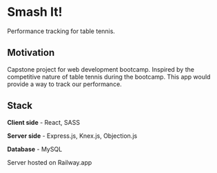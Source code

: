 # Smash It!

Performance tracking for table tennis.

## Motivation

Capstone project for web development bootcamp. Inspired by the competitive nature of table tennis during the bootcamp. This app would provide a way to track our performance.

## Stack

**Client side** - React, SASS <br>

**Server side** - Express.js, Knex.js, Objection.js <br>

**Database** - MySQL <br>

Server hosted on Railway.app
